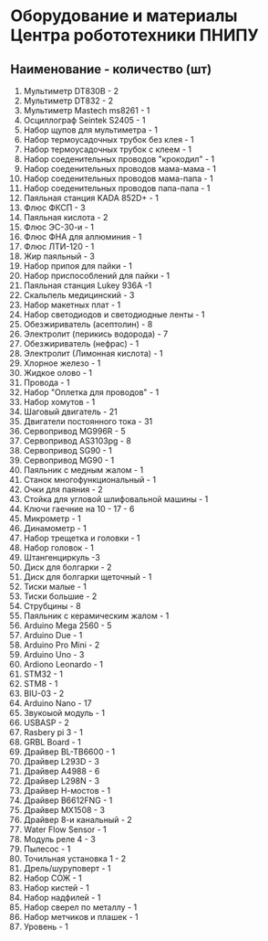 # Оборудование и материалы Центра робототехники ПНИПУ
## Наименование - количество (шт) ###
1. Мультиметр DT830B - 2
2. Мультиметр DT832  - 2
3. Мультиметр Mastech ms8261 - 1
4. Осциллограф Seintek S2405 - 1
5. Набор щупов для мультиметра - 1
6. Набор термоусадочных трубок без клея - 1
7. Набор термоусадочных трубок с клеем  - 1
8. Набор соеденительных проводов "крокодил" - 1
9. Набор соеденительных проводов мама-мама - 1
10. Набор соеденительных проводов мама-папа - 1
11. Набор соеденительных проводов папа-папа - 1
12. Паяльная станция KADA 852D+ - 1
13. Флюс ФКСП - 3
14. Паяльная кислота - 2
15. Флюс ЭС-30-и - 1
16. Флюс ФНА для аллюминия - 1
17. Флюс ЛТИ-120 - 1
18. Жир паяльный - 3
19. Набор припоя для пайки - 1
20. Набор приспособлений для пайки - 1
21. Паяльная станция Lukey 936A -1
22. Скальпель медицинский - 3
23. Набор макетных плат - 1
24. Набор светодиодов и светодиодные ленты - 1
25. Обезжириватель (асептолин) - 8
26. Электролит (перикись водорода) - 7
27. Обезжириватель (нефрас) - 1
28. Электролит (Лимонная кислота) - 1
29. Хлорное железо - 1
30. Жидкое олово - 1
31. Провода - 1
32. Набор "Оплетка для проводов" - 1
33. Набор хомутов - 1
35. Шаговый двигатель - 21
36. Двигатели постоянного тока - 31
37. Сервопривод MG996R - 5
38. Сервопривод AS3103pg - 8
39. Сервопривод SG90 - 1
40. Сервопривод MG90 - 1
41. Паяльник с медным жалом - 1
50. Станок многофункциональный - 1
51. Очки для паяния - 2
52. Стойка для угловой шлифовальной машины - 1
53. Ключи гаечние на 10 - 17 - 6
57. Микрометр - 1
58. Динамометр - 1
59. Набор трещетка и головки - 1
60. Набор головок - 1
61. Штангенциркуль -3
62. Диск для болгарки - 2
63. Диск для болгарки щеточный - 1
64. Тиски малые - 1
65. Тиски большие - 2
66. Струбцины - 8
67. Паяльник с керамическим жалом - 1
68. Arduino Mega 2560 - 5
69. Arduino Due - 1
70. Arduino Pro Mini - 2
71. Arduino Uno - 3
72. Ardiono Leonardo - 1
73. STM32 - 1
74. STM8 - 1
75. BIU-03 - 2
76. Arduino Nano - 17
77. Звукоыой модуль - 1
78. USBASP - 2
79. Rasbery pi 3 - 1
80. GRBL Board - 1
81. Драйвер BL-TB6600 - 1
82. Драйвер L293D - 3
83. Драйвер A4988 - 6
84. Драйвер L298N - 3
85. Драйвер Н-мостов - 1
86. Драйвер B6612FNG - 1
87. Драйвер MX1508 - 3
88. Драйвер 8-и канальный - 2
89. Water Flow Sensor - 1
90. Модуль реле 4  - 3
91. Пылесос - 1
92. Точильная установка 1 - 2
94. Дрель/шуруповерт - 1
95. Набор СОЖ - 1
96. Набор кистей - 1
97. Набор надфилей - 1
98. Набор сверел по металлу - 1
99. Набор метчиков и плашек - 1
100. Уровень - 1
